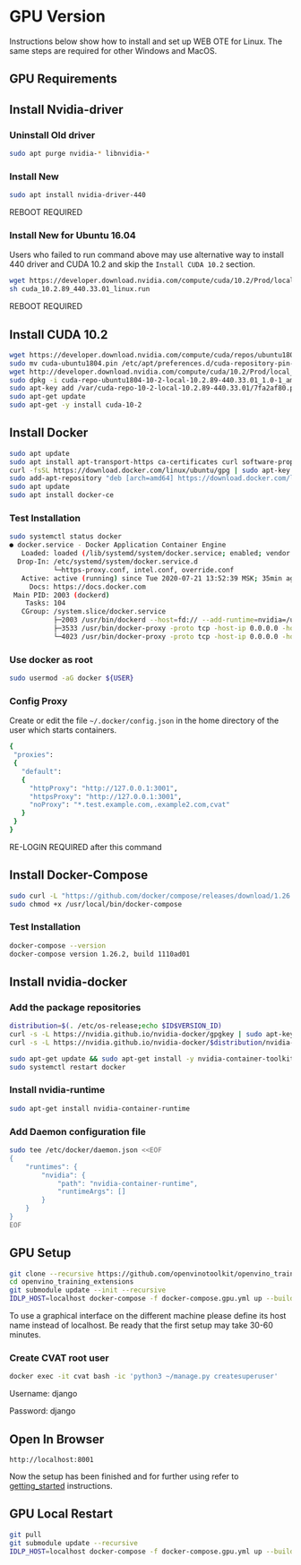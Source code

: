
# GPU Version

Instructions below show how to install and set up WEB OTE for Linux. The same steps are required for other Windows and MacOS.

## GPU Requirements

## Install Nvidia-driver

### Uninstall Old driver

```sh
sudo apt purge nvidia-* libnvidia-*
```

### Install New

```sh
sudo apt install nvidia-driver-440
```

REBOOT REQUIRED

### Install New for Ubuntu 16.04
Users who failed to run command above may use alternative way to install 440 driver and CUDA 10.2 and skip the `Install CUDA 10.2` section.
```sh
wget https://developer.download.nvidia.com/compute/cuda/10.2/Prod/local_installers/cuda_10.2.89_440.33.01_linux.runsudo 
sh cuda_10.2.89_440.33.01_linux.run
```

REBOOT REQUIRED

## Install CUDA 10.2

```sh
wget https://developer.download.nvidia.com/compute/cuda/repos/ubuntu1804/x86_64/cuda-ubuntu1804.pin
sudo mv cuda-ubuntu1804.pin /etc/apt/preferences.d/cuda-repository-pin-600
wget http://developer.download.nvidia.com/compute/cuda/10.2/Prod/local_installers/cuda-repo-ubuntu1804-10-2-local-10.2.89-440.33.01_1.0-1_amd64.deb
sudo dpkg -i cuda-repo-ubuntu1804-10-2-local-10.2.89-440.33.01_1.0-1_amd64.deb
sudo apt-key add /var/cuda-repo-10-2-local-10.2.89-440.33.01/7fa2af80.pub
sudo apt-get update
sudo apt-get -y install cuda-10-2
```

## Install Docker

```sh
sudo apt update
sudo apt install apt-transport-https ca-certificates curl software-properties-common
curl -fsSL https://download.docker.com/linux/ubuntu/gpg | sudo apt-key add -
sudo add-apt-repository "deb [arch=amd64] https://download.docker.com/linux/ubuntu bionic stable"
sudo apt update
sudo apt install docker-ce
```

### Test Installation

```sh
sudo systemctl status docker
● docker.service - Docker Application Container Engine
   Loaded: loaded (/lib/systemd/system/docker.service; enabled; vendor preset: enabled)
  Drop-In: /etc/systemd/system/docker.service.d
           └─https-proxy.conf, intel.conf, override.conf
   Active: active (running) since Tue 2020-07-21 13:52:39 MSK; 35min ago
     Docs: https://docs.docker.com
 Main PID: 2003 (dockerd)
    Tasks: 104
   CGroup: /system.slice/docker.service
           ├─2003 /usr/bin/dockerd --host=fd:// --add-runtime=nvidia=/usr/bin/nvidia-container-runtime-hook
           ├─3533 /usr/bin/docker-proxy -proto tcp -host-ip 0.0.0.0 -host-port 8080 -container-ip 172.21.0.4 -container-port 80
           └─4023 /usr/bin/docker-proxy -proto tcp -host-ip 0.0.0.0 -host-port 8888 -container-ip 172.20.0.6 -container-port 8888
```

### Use docker as root

```sh
sudo usermod -aG docker ${USER}
```

### Config Proxy

Create or edit the file `~/.docker/config.json` in the home directory of the user which starts containers.

```sh
{
 "proxies":
 {
   "default":
   {
     "httpProxy": "http://127.0.0.1:3001",
     "httpsProxy": "http://127.0.0.1:3001",
     "noProxy": "*.test.example.com,.example2.com,cvat"
   }
 }
}
```

RE-LOGIN REQUIRED after this command

## Install Docker-Compose

```sh
sudo curl -L "https://github.com/docker/compose/releases/download/1.26.2/docker-compose-$(uname -s)-$(uname -m)" -o /usr/local/bin/docker-compose
sudo chmod +x /usr/local/bin/docker-compose
```

### Test Installation

```sh
docker-compose --version
docker-compose version 1.26.2, build 1110ad01
```

## Install nvidia-docker

### Add the package repositories

```sh
distribution=$(. /etc/os-release;echo $ID$VERSION_ID)
curl -s -L https://nvidia.github.io/nvidia-docker/gpgkey | sudo apt-key add -
curl -s -L https://nvidia.github.io/nvidia-docker/$distribution/nvidia-docker.list | sudo tee /etc/apt/sources.list.d/nvidia-docker.list

sudo apt-get update && sudo apt-get install -y nvidia-container-toolkit
sudo systemctl restart docker
```

### Install nvidia-runtime

```sh
sudo apt-get install nvidia-container-runtime
```

### Add Daemon configuration file

```bash
sudo tee /etc/docker/daemon.json <<EOF
{
    "runtimes": {
        "nvidia": {
            "path": "nvidia-container-runtime",
            "runtimeArgs": []
        }
    }
}
EOF
```

## GPU Setup

```sh
git clone --recursive https://github.com/openvinotoolkit/openvino_training_extensions.git
cd openvino_training_extensions
git submodule update --init --recursive
IDLP_HOST=localhost docker-compose -f docker-compose.gpu.yml up --build -d
```
To use a graphical interface on the different machine please define its host name instead of localhost.
Be ready that the first setup may take 30-60 minutes.

### Create CVAT root user

```sh
docker exec -it cvat bash -ic 'python3 ~/manage.py createsuperuser'
```

Username: django

Password: django

## Open In Browser

`http://localhost:8001`

Now the setup has been finished and for further using refer to [getting_started](GETTING_STARTED.md) instructions.

## GPU Local Restart

```sh
git pull
git submodule update --recursive
IDLP_HOST=localhost docker-compose -f docker-compose.gpu.yml up --build -d
```
